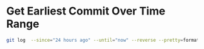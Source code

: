 # Get Earliest Commit Over Time Range

```bash
git log  --since="24 hours ago" --until="now" --reverse --pretty=format:"%h" | head -1
```
